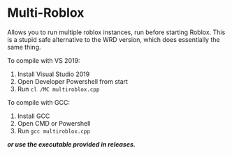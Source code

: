 # Multi-Roblox
Allows you to run multiple roblox instances, run before starting Roblox.
This is a stupid safe alternative to the WRD version, which does essentially the same thing.

To compile with VS 2019:
1. Install Visual Studio 2019
2. Open Developer Powershell from start
3. Run `cl /MC multiroblox.cpp`

To compile with GCC:
1. Install GCC
2. Open CMD or Powershell
2. Run `gcc multiroblox.cpp`


_**or use the executable provided in releases.**_
